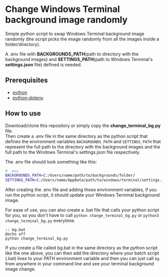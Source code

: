 # Change Windows Terminal background image randomly 

Simple python script to swap Windows Terminal background image randomly (the script picks the image randomly from all the images inside a folder/directory).  

A .env file with **BACKGROUNDS_PATH**(path to directory with the background images) and **SETTINGS_PATH**(path to Windows Terminal's **settings.json** file) defined is needed.  

## Prerequisites  

- [python](https://www.python.org)
- [python-dotenv](https://pypi.org/project/python-dotenv/)

## How to use  

Download/clone this repository or simply copy the **change_terminal_bg.py** file.  
Then create a .env file in the same directory as the python script that defines the environment variables `BACKGROUNDS_PATH` and `SETTINGS_PATH` that represent the full path to the directory with the background images and the full path to the Windows Terminal's settings.json file respectively.

The .env file should look something like this:  
```bash
# .env
BACKGROUNDS_PATH=C:/Users/name/path/to/backgrounds/folder/
SETTINGS_PATH=C:/Users/name/AppData/path/to/windows/terminal/settings.json
```

After creating the .env file and adding those environment variables, if you run the python script, it should update your Windows Terminal background image.

For ease of use, you can also create a .bat file that calls your python script for you, so you don't have to call `python change_terminal_bg.py` or `python3 change_terminal_bg.py` everytime.  
```batch
:: bg.bat
@echo off
python change_terminal_bg.py
```

If you create a file called bg.bat in the same directory as the python script like the one above, you can then add the directory where your batch script (.bat) lives to your PATH environment variable and then you can just call `bg` from anywhere in your command line and see your terminal background image change.  
